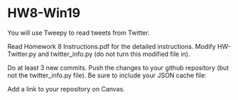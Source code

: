 # HW8-Win19

You will use Tweepy to read tweets from Twitter.  

Read Homework 8 Instructions.pdf for the detailed instructions.
Modify HW-Twitter.py and twitter_info.py (do not turn this modified file in).

Do at least 3 new commits.  Push the changes to your github repository (but not the twitter_info.py file).  Be sure to include your JSON cache file: 

Add a link to your repository on Canvas.  
